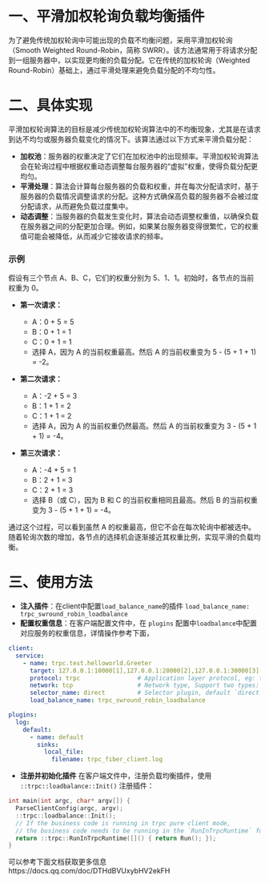 # 一、平滑加权轮询负载均衡插件

为了避免传统加权轮询中可能出现的负载不均衡问题，采用平滑加权轮询（Smooth Weighted Round-Robin，简称 SWRR）。该方法通常用于将请求分配到一组服务器中，以实现更均衡的负载分配。它在传统的加权轮询（Weighted Round-Robin）基础上，通过平滑处理来避免负载分配的不均匀性。

# 二、具体实现

平滑加权轮询算法的目标是减少传统加权轮询算法中的不均衡现象，尤其是在请求到达不均匀或服务器负载变化的情况下。该算法通过以下方式来平滑负载分配：

- **加权池**：服务器的权重决定了它们在加权池中的出现频率。平滑加权轮询算法会在轮询过程中根据权重动态调整每台服务器的“虚拟”权重，使得负载分配更均匀。
- **平滑处理**：算法会计算每台服务器的负载和权重，并在每次分配请求时，基于服务器的负载情况调整请求的分配。这种方式确保高负载的服务器不会被过度分配请求，从而避免负载过度集中。
- **动态调整**：当服务器的负载发生变化时，算法会动态调整权重值，以确保负载在服务器之间的分配更加合理。例如，如果某台服务器变得很繁忙，它的权重值可能会被降低，从而减少它接收请求的频率。

### 示例

假设有三个节点 A、B、C，它们的权重分别为 5、1、1。初始时，各节点的当前权重为 0。

- **第一次请求：**
  - A：0 + 5 = 5
  - B：0 + 1 = 1
  - C：0 + 1 = 1
  - 选择 A，因为 A 的当前权重最高。然后 A 的当前权重变为 5 - (5 + 1 + 1) = -2。

- **第二次请求：**
  - A：-2 + 5 = 3
  - B：1 + 1 = 2
  - C：1 + 1 = 2
  - 选择 A，因为 A 的当前权重仍然最高。然后 A 的当前权重变为 3 - (5 + 1 + 1) = -4。

- **第三次请求：**
  - A：-4 + 5 = 1
  - B：2 + 1 = 3
  - C：2 + 1 = 3
  - 选择 B（或 C），因为 B 和 C 的当前权重相同且最高。然后 B 的当前权重变为 3 - (5 + 1 + 1) = -4。

通过这个过程，可以看到虽然 A 的权重最高，但它不会在每次轮询中都被选中。随着轮询次数的增加，各节点的选择机会逐渐接近其权重比例，实现平滑的负载均衡。

# 三、使用方法
 
- **注入插件**：在client中配置`load_balance_name`的插件 `load_balance_name: trpc_swround_robin_loadbalance`
- **配置权重信息**：在客户端配置文件中，在 `plugins` 配置中`loadbalance`中配置对应服务的权重信息，详情操作参考下面，

```yaml
client:
  service:
    - name: trpc.test.helloworld.Greeter
      target: 127.0.0.1:10000[1],127.0.0.1:20000[2],127.0.0.1:30000[3]      # Fullfill ip:port[weight] list here when use `direct` selector.(such as 23.9.0.1:90[1],34.5.6.7:90[2])
      protocol: trpc                # Application layer protocol, eg: trpc/http/...
      network: tcp                  # Network type, Support two types: tcp/udp
      selector_name: direct         # Selector plugin, default `direct`, it is used when you want to access via ip:port
      load_balance_name: trpc_swround_robin_loadbalance

plugins:
  log:
    default:
      - name: default
        sinks:
          local_file:
            filename: trpc_fiber_client.log 
```
- **注册并初始化插件** 在客户端文件中，注册负载均衡插件，使用 `::trpc::loadbalance::Init()` 注册插件：
```cpp
int main(int argc, char* argv[]) {
  ParseClientConfig(argc, argv);
  ::trpc::loadbalance::Init();
  // If the business code is running in trpc pure client mode,
  // the business code needs to be running in the `RunInTrpcRuntime` function
  return ::trpc::RunInTrpcRuntime([]() { return Run(); });
}

```





可以参考下面文档获取更多信息https://docs.qq.com/doc/DTHdBVUxybHV2ekFH